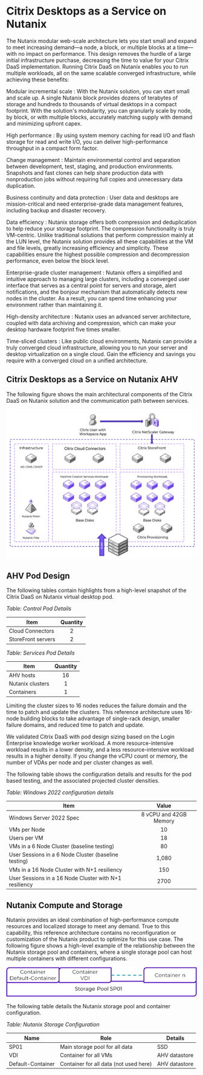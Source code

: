 # Citrix Desktops as a Service on Nutanix

The Nutanix modular web-scale architecture lets you start small and expand to meet increasing demand—a node, a block, or multiple blocks at a time—with no impact on performance. This design removes the hurdle of a large initial infrastructure purchase, decreasing the time to value for your Citrix DaaS implementation. Running Citrix DaaS on Nutanix enables you to run multiple workloads, all on the same scalable converged infrastructure, while achieving these benefits:

Modular incremental scale
: With the Nutanix solution, you can start small and scale up. A single Nutanix block provides dozens of terabytes of storage and hundreds to thousands of virtual desktops in a compact footprint. With the solution's modularity, you can granularly scale by node, by block, or with multiple blocks, accurately matching supply with demand and minimizing upfront capex.

High performance
: By using system memory caching for read I/O and flash storage for read and write I/O, you can deliver high-performance throughput in a compact form factor. 

Change management
: Maintain environmental control and separation between development, test, staging, and production environments. Snapshots and fast clones can help share production data with nonproduction jobs without requiring full copies and unnecessary data duplication.

Business continuity and data protection
: User data and desktops are mission-critical and need enterprise-grade data management features, including backup and disaster recovery. 

Data efficiency
: Nutanix storage offers both compression and deduplication to help reduce your storage footprint. The compression functionality is truly VM-centric. Unlike traditional solutions that perform compression mainly at the LUN level, the Nutanix solution provides all these capabilities at the VM and file levels, greatly increasing efficiency and simplicity. These capabilities ensure the highest possible compression and decompression performance, even below the block level.

Enterprise-grade cluster management
: Nutanix offers a simplified and intuitive approach to managing large clusters, including a converged user interface that serves as a central point for servers and storage, alert notifications, and the bonjour mechanism that automatically detects new nodes in the cluster. As a result, you can spend time enhancing your environment rather than maintaining it.

High-density architecture
: Nutanix uses an advanced server architecture, coupled with data archiving and compression, which can make your desktop hardware footprint five times smaller.

Time-sliced clusters
: Like public cloud environments, Nutanix can provide a truly converged cloud infrastructure, allowing you to run your server and desktop virtualization on a single cloud. Gain the efficiency and savings you require with a converged cloud on a unified architecture.

## Citrix Desktops as a Service on Nutanix AHV

The following figure shows the main architectural components of the Citrix DaaS on Nutanix solution and the communication path between services.
 
![Communication path between Citrix Desktop as a Service and Nutanix services](../images/citrix-daas-overview.png "Communication Path")

## AHV Pod Design

The following tables contain highlights from a high-level snapshot of the Citrix DaaS on Nutanix virtual desktop pod.

_Table: Control Pod Details_

| Item | Quantity |
| --- | :---: |
| Cloud Connectors | 2 |
| StoreFront servers | 2 |

<!--Confirm - we need to include storefront here true because of our tooling?-->
_Table: Services Pod Details_

| Item | Quantity |
| --- | :---: |
| AHV hosts | 16 | 
| Nutanix clusters | 1 |
| Containers | 1 |

Limiting the cluster sizes to 16 nodes reduces the failure domain and the time to patch and update the clusters. This reference architecture uses 16-node building blocks to take advantage of single-rack design, smaller failure domains, and reduced time to patch and update. 

We validated Citrix DaaS with pod design sizing based on the Login Enterprise knowledge worker workload. A more resource-intensive workload results in a lower density, and a less resource-intensive workload results in a higher density. If you change the vCPU count or memory, the number of VDAs per node and per cluster changes as well.

The following table shows the configuration details and results for the pod based testing, and the associated projected cluster densities.

_Table: Windows 2022 configuration details_

| Item | Value |
| --- | :---: |
| Windows Server 2022 Spec | 8 vCPU and 42GB Memory |
| VMs per Node | 10 |
| Users per VM | 18 |
| VMs in a 6 Node Cluster (baseline testing) | 80 |
| User Sessions in a 6 Node Cluster (baseline testing) | 1,080 |
| VMs in a 16 Node Cluster with N+1 resiliency | 150 |
| User Sessions in a 16 Node Cluster with N+1 resiliency | 2700 |

## Nutanix Compute and Storage

Nutanix provides an ideal combination of high-performance compute resources and localized storage to meet any demand. True to this capability, this reference architecture contains no reconfiguration or customization of the Nutanix product to optimize for this use case. The following figure shows a high-level example of the relationship between the Nutanix storage pool and containers, where a single storage pool can host multiple containers with different configurations.

![You can seamlessly add containers to a Nutanix storage pool and have it grow dynamically.](../images/nutanix-logical-storage-configuration.png "Nutanix Storage Overview")

The following table details the Nutanix storage pool and container configuration.

_Table: Nutanix Storage Configuration_

| Name | Role | Details |
| --- | --- | --- |
| SP01 | Main storage pool for all data | SSD |
| VDI | Container for all VMs | AHV datastore |
| Default-Container | Container for all data (not used here) | AHV datastore |